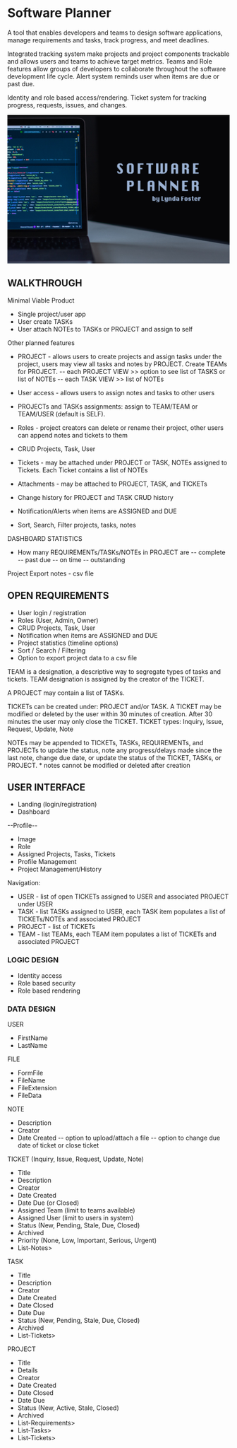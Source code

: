 # Software Planner

A tool that enables developers and teams to design software applications, manage requirements and tasks, track progress, and meet deadlines. 

Integrated tracking system make projects and project components trackable and allows users and teams to achieve target metrics. Teams and Role features allow groups of developers to collaborate throughout the software development life cycle. Alert system reminds user when items are due or past due. 

Identity and role based access/rendering. Ticket system for tracking progress, requests, issues, and changes.

![My App](./app.png)

## WALKTHROUGH

Minimal Viable Product
- Single project/user app
- User create TASKs
- User attach NOTEs to TASKs or PROJECT and assign to self

Other planned features
- PROJECT - allows users to create projects and assign tasks under the project, users may view all tasks and notes by PROJECT. Create TEAMs for PROJECT. 
	-- each PROJECT VIEW >> option to see list of TASKS or list of NOTEs
	-- each TASK VIEW >> list of NOTEs

- User access - allows users to assign notes and tasks to other users
- PROJECTs and TASKs assignments: assign to TEAM/TEAM or TEAM/USER (default is SELF). 
- Roles - project creators can delete or rename their project, other users can append notes and tickets to them
- CRUD Projects, Task, User
- Tickets - may be attached under PROJECT or TASK, NOTEs assigned to Tickets. Each Ticket contains a list of NOTEs
- Attachments - may be attached to PROJECT, TASK, and TICKETs
- Change history for PROJECT and TASK CRUD history
- Notification/Alerts when items are ASSIGNED and DUE
- Sort, Search, Filter projects, tasks, notes

DASHBOARD STATISTICS
- How many REQUIREMENTs/TASKs/NOTEs in PROJECT are
	-- complete 
	-- past due
	-- on time
	-- outstanding

Project Export notes - csv file

## OPEN REQUIREMENTS

- User login / registration
- Roles (User, Admin, Owner)
- CRUD Projects, Task, User
- Notification when items are ASSIGNED and DUE
- Project statistics (timeline options)
- Sort / Search / Filtering
- Option to export project data to a csv file

TEAM is a designation, a descriptive way to segregate types of tasks and tickets. TEAM designation is assigned by the creator of the TICKET. 

A PROJECT may contain a list of TASKs. 

TICKETs can be created under: PROJECT and/or TASK.
	A TICKET may be modified or deleted by the user within 30 minutes of creation. After 30 minutes the user may only close the TICKET.
	TICKET types: Inquiry, Issue, Request, Update, Note

NOTEs may be appended to TICKETs, TASKs, REQUIREMENTs, and PROJECTs to update the status, note any progress/delays made since the last note, change due date, or update the status of the TICKET, TASKs, or PROJECT. 
	* notes cannot be modified or deleted after creation

## USER INTERFACE

- Landing (login/registration)
- Dashboard

--Profile--
- Image
- Role
- Assigned Projects, Tasks, Tickets
- Profile Management
- Project Management/History

Navigation:
- USER - list of open TICKETs assigned to USER and associated PROJECT under USER
- TASK - list TASKs assigned to USER, each TASK item populates a list of TICKETs/NOTEs and associated PROJECT
- PROJECT - list of TICKETs
- TEAM - list TEAMs, each TEAM item populates a list of TICKETs and associated PROJECT

### LOGIC DESIGN

- Identity access
- Role based security
- Role based rendering

### DATA DESIGN

USER
- FirstName
- LastName

FILE
- FormFile
- FileName
- FileExtension
- FileData

NOTE
- Description
- Creator
- Date Created
-- option to upload/attach a file
-- option to change due date of ticket or close ticket

TICKET (Inquiry, Issue, Request, Update, Note)
- Title
- Description
- Creator
- Date Created
- Date Due (or Closed)
- Assigned Team (limit to teams available)
- Assigned User (limit to users in system)
- Status (New, Pending, Stale, Due, Closed)
- Archived
- Priority (None, Low, Important, Serious, Urgent)
- List-Notes>

TASK
- Title
- Description
- Creator
- Date Created
- Date Closed
- Date Due
- Status (New, Pending, Stale, Due, Closed)
- Archived
- List-Tickets>

PROJECT
- Title
- Details
- Creator
- Date Created
- Date Closed
- Date Due
- Status (New, Active, Stale, Closed)
- Archived
- List-Requirements>
- List-Tasks>
- List-Tickets>
